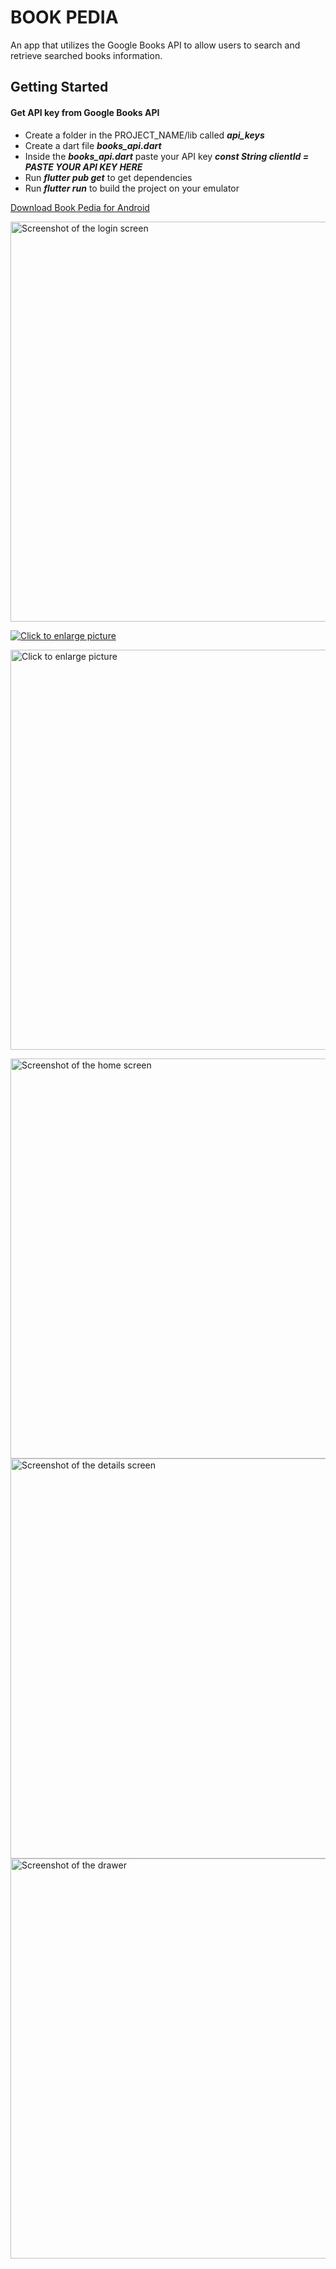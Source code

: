 # BOOK PEDIA

An app that utilizes the Google Books API to allow users to search and retrieve searched
books information.

## Getting Started

#### Get API key from Google Books API
- Create a folder in the PROJECT_NAME/lib called ***api_keys***
- Create a dart file ***books_api.dart*** 
- Inside the ***books_api.dart*** paste your API key ***const String clientId = PASTE YOUR API KEY HERE***
- Run ***flutter pub get*** to get dependencies
- Run ***flutter run*** to build the project on your emulator

[Download Book Pedia for Android](https://github.com/unknownaloy/book_pedia/raw/master/apk/book_pedia.apk)

<img alt="Screenshot of the login screen" src="https://drive.google.com/uc?export=view&id=1osb3CmeRpLYdlVVDczpSH7SaK1DwcasR" height="640">

<a href="https://drive.google.com/file/d/11q_pgR118nx5whfH6QmBAFLqYTst3Y-_"><img src="https://drive.google.com/file/d/11q_pgR118nx5whfH6QmBAFLqYTst3Y-_" style="height: 640px; max-width: 100%; height: auto" title="Click to enlarge picture" />

<a href="https://drive.google.com/uc?export=view&id=11q_pgR118nx5whfH6QmBAFLqYTst3Y-_"><img src="https://drive.google.com/uc?export=view&id=11q_pgR118nx5whfH6QmBAFLqYTst3Y-_" style="height: 640px" title="Click to enlarge picture" />

<img alt="Screenshot of the home screen" src="https://drive.google.com/uc?export=view&id=1hU3odk1pT9JdPnjmRY-VBbo6oFLEkLYf" height="640"> 

<img alt="Screenshot of the details screen" src="https://drive.google.com/uc?export=view&id=1KaVAMHl3iaekGoeossGb53jFf2vAbB54" height="640"> 

<img alt="Screenshot of the drawer" src="https://drive.google.com/uc?export=view&id=1rqezYVlJ0pGeVcW0y4xP7HAZe3mh063r" height="640"> 

